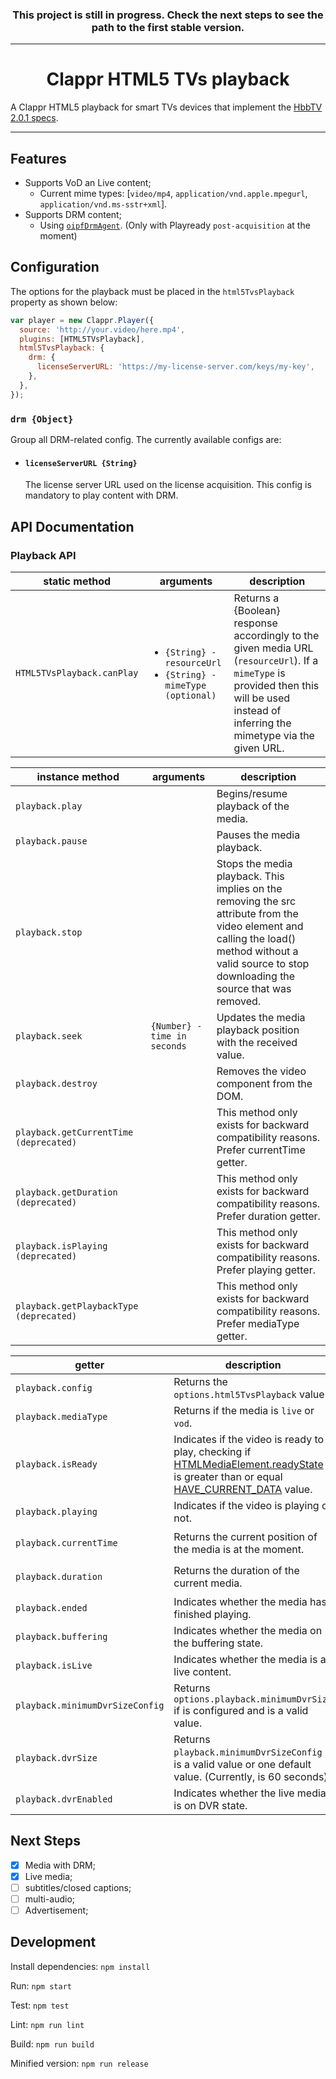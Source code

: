 <!-- [![](https://data.jsdelivr.com/v1/package/npm/@joaopaulo.vieira/clappr-html5-tvs-playback//badge)](https://www.jsdelivr.com/package/npm/@joaopaulo.vieira/clappr-html5-tvs-playback/) -->
<!-- [![](https://img.shields.io/npm/v/@joaopaulo.vieira/clappr-html5-tvs-playback/.svg?style=flat-square)](https://npmjs.org/package/@joaopaulo.vieira/clappr-html5-tvs-playback/) -->
<!-- [![](https://img.shields.io/npm/dt/@joaopaulo.vieira/clappr-html5-tvs-playback/.svg?style=flat-square)](https://npmjs.org/package/@joaopaulo.vieira/clappr-html5-tvs-playback/) -->
<!-- [![npm bundle size](https://img.shields.io/bundlephobia/min/@joaopaulo.vieira/clappr-html5-tvs-playback/?style=flat-square)](https://bundlephobia.com/result?p=@joaopaulo.vieira/clappr-html5-tvs-playback/) -->
<!-- [![PRs Welcome](https://img.shields.io/badge/PRs-welcome-brightgreen.svg?style=flat-square)](http://makeapullrequest.com) -->
<!-- ![Travis (.com)](https://img.shields.io/travis/com/joaopaulovieira/clappr-html5-tvs-playback/?style=flat-square) -->
<!-- ![Coveralls github](https://img.shields.io/coveralls/github/joaopaulovieira/clappr-html5-tvs-playback/?style=flat-square) -->
<!-- [![](https://img.shields.io/github/license/joaopaulovieira/clappr-context-menu-plugin?style=flat-square)](https://github.com/joaopaulovieira/clappr-context-menu-plugin/blob/master/LICENSE) -->

<h3 align=center><b>This project is still in progress. Check the next steps to see the path to the first stable version.</b></h1>

---

<h1 align=center>Clappr HTML5 TVs playback</h1>

A Clappr HTML5 playback for smart TVs devices that implement the [HbbTV 2.0.1 specs](https://www.hbbtv.org/wp-content/uploads/2020/10/HbbTV-SPEC20-00039-027-HbbTV_2_0_1_with_errata_5_integrated-2020-10-14-1.pdf).

---

## Features
* Supports VoD an Live content;
  * Current mime types: [`video/mp4`, `application/vnd.apple.mpegurl`, `application/vnd.ms-sstr+xml`].
* Supports DRM content;
  * Using [`oipfDrmAgent`](https://www.oipf.tv/docs/OIPF-T1-R2_Specification-Volume-5-Declarative-Application-Environment-v2_3-2014-01-24.pdf#page=121). (Only with Playready `post-acquisition` at the moment)

## Configuration
The options for the playback must be placed in the `html5TvsPlayback` property as shown below:

```javascript
var player = new Clappr.Player({
  source: 'http://your.video/here.mp4',
  plugins: [HTML5TVsPlayback],
  html5TvsPlayback: {
    drm: {
      licenseServerURL: 'https://my-license-server.com/keys/my-key',
    },
  },
});
```

### `drm {Object}`
Group all DRM-related config. The currently available configs are:

* #### `licenseServerURL {String}`
  The license server URL used on the license acquisition. This config is mandatory to play content with DRM.

## API Documentation

### Playback API
| static method | arguments | description |
|---------------|-----------|-------------|
| `HTML5TVsPlayback.canPlay` | <ul><li>`{String} - resourceUrl`</li><li>`{String} - mimeType (optional)`</li></ul> | Returns a {Boolean} response accordingly to the given media URL (`resourceUrl`). If a `mimeType` is provided then this will be used instead of inferring the mimetype via the given URL. |

| instance method | arguments | description |
|-----------------|-----------|-------------|
| `playback.play` |  | Begins/resume playback of the media. |
| `playback.pause` |  | Pauses the media playback. |
| `playback.stop` | | Stops the media playback. This implies on the removing the src attribute from the video element and calling the load() method without a valid source to stop downloading the source that was removed. |
| `playback.seek` | `{Number} - time in seconds` | Updates the media playback position with the received value. |
| `playback.destroy` |  | Removes the video component from the DOM. |
| `playback.getCurrentTime (deprecated)` |  | This method only exists for backward compatibility reasons. Prefer currentTime getter. |
| `playback.getDuration (deprecated)` |  | This method only exists for backward compatibility reasons. Prefer duration getter. |
| `playback.isPlaying (deprecated)` |  | This method only exists for backward compatibility reasons. Prefer playing getter. |
| `playback.getPlaybackType (deprecated)` |  | This method only exists for backward compatibility reasons. Prefer mediaType getter. |

| getter | description | response |
|--------|-------------|----------|
| `playback.config` | Returns the `options.html5TvsPlayback` value. | `{Object}` |
| `playback.mediaType` | Returns if the media is `live` or `vod`. | `{String}` |
| `playback.isReady` |  Indicates if the video is  ready to play, checking if [HTMLMediaElement.readyState](https://developer.mozilla.org/en-US/docs/Web/API/HTMLMediaElement/readyState) is greater than or equal [HAVE_CURRENT_DATA](https://developer.mozilla.org/en-US/docs/Web/API/HTMLMediaElement/readyState#value) value. | `{Boolean}` |
| `playback.playing` | Indicates if the video is playing or not. | `{Boolean}` |
| `playback.currentTime` | Returns the current position of the media is at the moment. | `{Number} - time in seconds` |
| `playback.duration` | Returns the duration of the current media. | `{Number} - time in seconds` |
| `playback.ended` | Indicates whether the media has finished playing. | `{Boolean}` |
| `playback.buffering` | Indicates whether the media on the buffering state. | `{Boolean}` |
| `playback.isLive` | Indicates whether the media is a live content. | `{Boolean}` |
| `playback.minimumDvrSizeConfig` | Returns `options.playback.minimumDvrSize` if is configured and is a valid value. | `{Number}` |
| `playback.dvrSize` | Returns `playback.minimumDvrSizeConfig` if is a valid value or one default value. (Currently, is 60 seconds) | `{Number}` |
| `playback.dvrEnabled` | Indicates whether the live media is on DVR state. | `{Boolean}` |

## Next Steps
- [x] Media with DRM;
- [x] Live media;
- [ ] subtitles/closed captions;
- [ ] multi-audio;
- [ ] Advertisement;

## Development
Install dependencies: `npm install`

Run: `npm start`

Test: `npm test`

Lint: `npm run lint`

Build: `npm run build`

Minified version: `npm run release`
